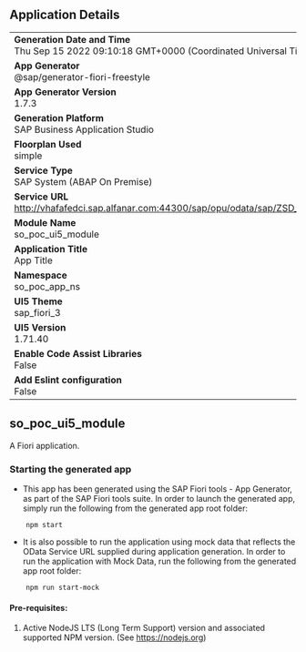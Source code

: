## Application Details
|               |
| ------------- |
|**Generation Date and Time**<br>Thu Sep 15 2022 09:10:18 GMT+0000 (Coordinated Universal Time)|
|**App Generator**<br>@sap/generator-fiori-freestyle|
|**App Generator Version**<br>1.7.3|
|**Generation Platform**<br>SAP Business Application Studio|
|**Floorplan Used**<br>simple|
|**Service Type**<br>SAP System (ABAP On Premise)|
|**Service URL**<br>http://vhafafedci.sap.alfanar.com:44300/sap/opu/odata/sap/ZSD_SO_POC_SRV
|**Module Name**<br>so_poc_ui5_module|
|**Application Title**<br>App Title|
|**Namespace**<br>so_poc_app_ns|
|**UI5 Theme**<br>sap_fiori_3|
|**UI5 Version**<br>1.71.40|
|**Enable Code Assist Libraries**<br>False|
|**Add Eslint configuration**<br>False|

## so_poc_ui5_module

A Fiori application.

### Starting the generated app

-   This app has been generated using the SAP Fiori tools - App Generator, as part of the SAP Fiori tools suite.  In order to launch the generated app, simply run the following from the generated app root folder:

```
    npm start
```

- It is also possible to run the application using mock data that reflects the OData Service URL supplied during application generation.  In order to run the application with Mock Data, run the following from the generated app root folder:

```
    npm run start-mock
```

#### Pre-requisites:

1. Active NodeJS LTS (Long Term Support) version and associated supported NPM version.  (See https://nodejs.org)


